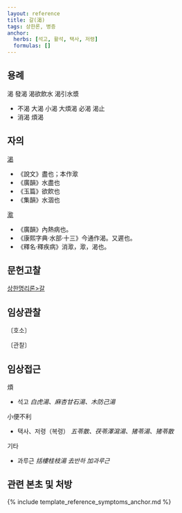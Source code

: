 ```yaml
---
layout: reference
title: 갈(渴)
tags: 상한론, 병증
anchor:
  herbs: [석고, 활석, 택사, 저령]
  formulas: []
---
```



## 용례

渴 發渴 渴欲飲水 渴引水漿
* 不渴 大渴 小渴 大煩渴 必渴 渴止
* 消渴 煩渴

## 자의

[渴](https://ctext.org/dictionary.pl?if=en&char=渴)
* 《說文》盡也；本作㵣
* 《廣韻》水盡也
* 《玉篇》欲飮也
* 《集韻》水涸也

[㵣](https://ctext.org/dictionary.pl?if=en&char=㵣)
* 《廣韻》內熱病也。
* 《康熙字典·水部·十三》今通作渴。又遲也。
* 《釋名·釋疾病》消㵣，㵣，渴也。

## 문헌고찰

[상한명리론>갈]({{site.baseurl}}/reference/Books/Etc/상한명리론#갈)



## 임상관찰



〔호소〕



〔관찰〕


## 임상접근

煩
* 석고 _白虎湯、麻杏甘石湯、木防己湯_

小便不利
* 택사、저령（복령） _五苓散、茯苓澤瀉湯、猪苓湯、猪苓散_

기타
* 과루근 _括樓桂枝湯_ _去반하 加과루근_

## 관련 본초 및 처방


{% include template_reference_symptoms_anchor.md %}

